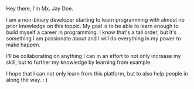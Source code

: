 Hey there, I'm Mx. Jay Doe.

I am a non-binary developer starting to learn programming with almost no prior knowledge on this toppic.
My goal is to be able to learn enough to build myself a career in programming. I know that's a tall order, but it's something I am passionate about and I will do everything in my power to make happen.

I'll be collaborating on anything I can in an effort to not only increase my skill, but to further my knowledge by learning from example.

I hope that I can not only learn from this platform, but to also help people in along the way. : )

<!---
MxJayDoe/MxJayDoe is a ✨ special ✨ repository because its `README.md` (this file) appears on your GitHub profile.
You can click the Preview link to take a look at your changes.
--->
